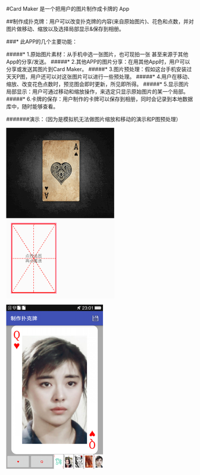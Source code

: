 #Card Maker 是一个把用户的图片制作成卡牌的 App




##制作成扑克牌：用户可以改变扑克牌的内容(来自原始图片)、花色和点数，并对图片做移动、缩放以及选择局部显示&保存到相册。



###* 此APP的几个主要功能：

#####* 1.原始图片素材：从手机中选一张图片，也可现拍一张 甚至来源于其他App的分享/发送。
#####* 2.其他APP的图片分享：在用其他App时，用户可以分享或发送其图片到Card Maker。
#####* 3.图片预处理：假如这台手机安装过天天P图，用户还可以对这张图片可以进行一些预处理。
#####* 4.用户在移动、缩放、改变花色点数时，预览图会即时更新，所见即所得。
#####* 5.显示图片局部显示：用户可通过移动和缩放操作，来选定只显示原始图片的某一个局部。
#####* 6.卡牌的保存：用户制作的卡牌可以保存到相册，同时会记录到本地数据库中，随时能够查看。


#######演示：（因为是模拟机无法做图片缩放和移动的演示和P图预处理）

![image](https://github.com/sallyQin/CardMaker/raw/master/app/src/main/res/drawable/readme_display1.gif) 


![image](https://github.com/sallyQin/CardMaker/raw/master/app/src/main/res/drawable/readme_pic.png) 

